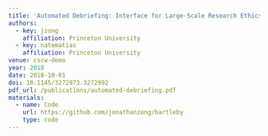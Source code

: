 ```yaml
---
title: 'Automated Debriefing: Interface for Large-Scale Research Ethics'
authors:
  - key: jzong
    affiliation: Princeton University
  - key: natematias
    affiliation: Princeton University
venue: cscw-demo
year: 2018
date: 2018-10-01
doi: 10.1145/3272973.3272992
pdf_url: /publications/automated-debriefing.pdf
materials:
  - name: Code
    url: https://github.com/jonathanzong/bartleby
    type: code
---
```

